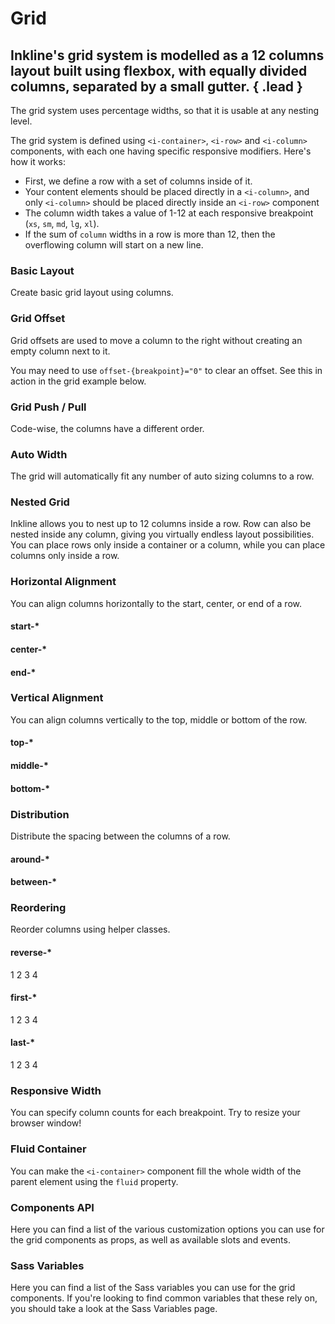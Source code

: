 # Grid
## Inkline's grid system is modelled as a 12 columns layout built using flexbox, with equally divided columns, separated by a small gutter. { .lead }
 
 The grid system uses percentage widths, so that it is usable at any nesting level.

The grid system is defined using `<i-container>`, `<i-row>` and `<i-column>` components, with each one having specific responsive modifiers. Here's how it works:

- First, we define a row with a set of columns inside of it.
- Your content elements should be placed directly in a `<i-column>`, and only `<i-column>` should be placed directly inside an `<i-row>` component
- The column width takes a value of 1-12 at each responsive breakpoint (`xs`, `sm`, `md`, `lg`, `xl`).
- If the sum of `column` widths in a row is more than 12, then the overflowing column will start on a new line.

### Basic Layout
Create basic grid layout using columns.

<i-code-preview title="Basic Layout" class="grid-code-preview">

<i-row>
    <i-column xs="12">
        <grid-box></grid-box>
    </i-column>
</i-row>
<i-row>
    <i-column xs="1">
        <grid-box></grid-box>
    </i-column>
    <i-column xs="11">
        <grid-box></grid-box>
    </i-column>
</i-row>
<i-row>
    <i-column xs="2">
        <grid-box></grid-box>
    </i-column>
    <i-column xs="10">
        <grid-box></grid-box>
    </i-column>
</i-row>
<i-row>
    <i-column xs="3">
        <grid-box></grid-box>
    </i-column>
    <i-column xs="9">
        <grid-box></grid-box>
    </i-column>
</i-row>
<i-row>
    <i-column xs="4">
        <grid-box></grid-box>
    </i-column>
    <i-column xs="8">
        <grid-box></grid-box>
    </i-column>
</i-row>
<i-row>
    <i-column xs="5">
        <grid-box></grid-box>
    </i-column>
    <i-column xs="7">
        <grid-box></grid-box>
    </i-column>
</i-row>
<i-row>
    <i-column xs="6">
        <grid-box></grid-box>
    </i-column>
    <i-column xs="6">
        <grid-box></grid-box>
    </i-column>
</i-row>
<i-row>
    <i-column xs="7">
        <grid-box></grid-box>
    </i-column>
    <i-column xs="5">
        <grid-box></grid-box>
    </i-column>
</i-row>
<i-row>
    <i-column xs="8">
        <grid-box></grid-box>
    </i-column>
    <i-column xs="4">
        <grid-box></grid-box>
    </i-column>
</i-row>
<i-row>
    <i-column xs="9">
        <grid-box></grid-box>
    </i-column>
    <i-column xs="3">
        <grid-box></grid-box>
    </i-column>
</i-row>
<i-row>
    <i-column xs="10">
        <grid-box></grid-box>
    </i-column>
    <i-column xs="2">
        <grid-box></grid-box>
    </i-column>
</i-row>
<i-row>
    <i-column xs="11">
        <grid-box></grid-box>
    </i-column>
    <i-column xs="1">
        <grid-box></grid-box>
    </i-column>
</i-row>
<i-row>
    <i-column xs="12">
        <grid-box></grid-box>
    </i-column>
</i-row>

<template slot="html">

~~~html
<i-container>
    <i-row>
        <i-column xs="12"></i-column>
    </i-row>    
    <i-row>
        <i-column xs="1"></i-column>
        <i-column xs="11"></i-column>
    </i-row>    
    <i-row>
        <i-column xs="2"></i-column>
        <i-column xs="10"></i-column>
    </i-row>
    <i-row>
        <i-column xs="3"></i-column>
        <i-column xs="9"></i-column>
    </i-row>
    <i-row>
        <i-column xs="4"></i-column>
        <i-column xs="8"></i-column>
    </i-row>
    <i-row>
        <i-column xs="5"></i-column>
        <i-column xs="7"></i-column>
    </i-row>
    <i-row>
        <i-column xs="6"></i-column>
        <i-column xs="6"></i-column>
    </i-row>
    <i-row>
        <i-column xs="7"></i-column>
        <i-column xs="5"></i-column>
    </i-row>
    <i-row>
        <i-column xs="8"></i-column>
        <i-column xs="4"></i-column>
    </i-row>
    <i-row>
        <i-column xs="9"></i-column>
        <i-column xs="3"></i-column>
    </i-row>
    <i-row>
        <i-column xs="10"></i-column>
        <i-column xs="2"></i-column>
    </i-row>
    <i-row>
        <i-column xs="11"></i-column>
        <i-column xs="1"></i-column>
    </i-row>
    <i-row>
        <i-column xs="12"></i-column>
    </i-row>
</i-container>
~~~

</template>
</i-code-preview>

### Grid Offset
Grid offsets are used to move a column to the right without creating an empty column next to it.

<i-code-preview title="Grid Offset" class="grid-code-preview">

<i-row>
    <i-column xs="12">
        <grid-box></grid-box>
    </i-column>
</i-row>
<i-row>
    <i-column xs="11" offset-xs="1">
        <grid-box></grid-box>
    </i-column>
</i-row>
<i-row>
    <i-column xs="10" offset-xs="2">
        <grid-box></grid-box>
    </i-column>
</i-row>
<i-row>
    <i-column xs="9" offset-xs="3">
        <grid-box></grid-box>
    </i-column>
</i-row>
<i-row>
    <i-column xs="8" offset-xs="4">
        <grid-box></grid-box>
    </i-column>
</i-row>
<i-row>
    <i-column xs="7" offset-xs="5">
        <grid-box></grid-box>
    </i-column>
</i-row>
<i-row>
    <i-column xs="6" offset-xs="6">
        <grid-box></grid-box>
    </i-column>
</i-row>
<i-row>
    <i-column xs="5" offset-xs="7">
        <grid-box></grid-box>
    </i-column>
</i-row>
<i-row>
    <i-column xs="4" offset-xs="8">
        <grid-box></grid-box>
    </i-column>
</i-row>
<i-row>
    <i-column xs="3" offset-xs="9">
        <grid-box></grid-box>
    </i-column>
</i-row>
<i-row>
    <i-column xs="2" offset-xs="10">
        <grid-box></grid-box>
    </i-column>
</i-row>
<i-row>
    <i-column xs="1" offset-xs="11">
        <grid-box></grid-box>
    </i-column>
</i-row>

<template slot="html">

~~~html
<i-container>
    <i-row>
        <i-column xs="1" offset-xs="11"></i-column>
    </i-row>
    <i-row>
        <i-column xs="2" offset-xs="10"></i-column>
    </i-row>
    <i-row>
        <i-column xs="3" offset-xs="9"></i-column>
    </i-row>
    <i-row>
        <i-column xs="4" offset-xs="8"></i-column>
    </i-row>
    <i-row>
        <i-column xs="5" offset-xs="7"></i-column>
    </i-row>
    <i-row>
        <i-column xs="6" offset-xs="6"></i-column>
    </i-row>
    <i-row>
        <i-column xs="7" offset-xs="5"></i-column>
    </i-row>
    <i-row>
        <i-column xs="8" offset-xs="4"></i-column>
    </i-row>
    <i-row>
        <i-column xs="9" offset-xs="3"></i-column>
    </i-row>
    <i-row>
        <i-column xs="10" offset-xs="2"></i-column>
    </i-row>
    <i-row>
        <i-column xs="11" offset-xs="1"></i-column>
    </i-row>
</i-container>
~~~

</template>
</i-code-preview>

You may need to use `offset-{breakpoint}="0"` to clear an offset. See this in action in the grid example below.

<i-code-preview title="Grid Offset Reset" class="grid-code-preview">

<i-row>
    <i-column md="5" lg="6">
        <grid-box></grid-box>
    </i-column>
    <i-column md="5" offset-md="2" lg="6" offset-lg="0">
        <grid-box></grid-box>
    </i-column>
</i-row>

<template slot="html">

~~~html
<i-container>
    <i-row>
        <i-column sm="5" md="6">
            <grid-box></grid-box>
        </i-column>
        <i-column sm="5" offset-sm="2" md="6" offset-md="0">
            <grid-box></grid-box>
        </i-column>
    </i-row>
</i-container>
~~~

</template>
</i-code-preview>

### Grid Push / Pull
Code-wise, the columns have a different order.

<i-code-preview title="Grid Push / Pull" class="grid-code-preview">

<i-row>
    <i-column xs="12">
        <grid-box></grid-box>
    </i-column>
</i-row>
<i-row>
    <i-column xs="1" push-xs="11">
        <grid-box></grid-box>
    </i-column>
    <i-column xs="11" pull-xs="1">
        <grid-box></grid-box>
    </i-column>
</i-row>
<i-row>
    <i-column xs="2" push-xs="10">
        <grid-box></grid-box>
    </i-column>
    <i-column xs="10" pull-xs="2">
        <grid-box></grid-box>
    </i-column>
</i-row>
<i-row>
    <i-column xs="3" push-xs="9">
        <grid-box></grid-box>
    </i-column>
    <i-column xs="9" pull-xs="3">
        <grid-box></grid-box>
    </i-column>
</i-row>
<i-row>
    <i-column xs="4" push-xs="8">
        <grid-box></grid-box>
    </i-column>
    <i-column xs="8" pull-xs="4">
        <grid-box></grid-box>
    </i-column>
</i-row>
<i-row>
    <i-column xs="5" push-xs="7">
        <grid-box></grid-box>
    </i-column>
    <i-column xs="7" pull-xs="5">
        <grid-box></grid-box>
    </i-column>
</i-row>
<i-row>
    <i-column xs="6" push-xs="6">
        <grid-box></grid-box>
    </i-column>
    <i-column xs="6" pull-xs="6">
        <grid-box></grid-box>
    </i-column>
</i-row>
<i-row>
    <i-column xs="7" push-xs="5">
        <grid-box></grid-box>
    </i-column>
    <i-column xs="5" pull-xs="7">
        <grid-box></grid-box>
    </i-column>
</i-row>
<i-row>
    <i-column xs="8" push-xs="4">
        <grid-box></grid-box>
    </i-column>
    <i-column xs="4" pull-xs="8">
        <grid-box></grid-box>
    </i-column>
</i-row>
<i-row>
    <i-column xs="9" push-xs="3">
        <grid-box></grid-box>
    </i-column>
    <i-column xs="3" pull-xs="9">
        <grid-box></grid-box>
    </i-column>
</i-row>
<i-row>
    <i-column xs="10" push-xs="2">
        <grid-box></grid-box>
    </i-column>
    <i-column xs="2" pull-xs="10">
        <grid-box></grid-box>
    </i-column>
</i-row>
<i-row>
    <i-column xs="11" push-xs="1">
        <grid-box></grid-box>
    </i-column>
    <i-column xs="1" pull-xs="11">
        <grid-box></grid-box>
    </i-column>
</i-row>
<i-row>
    <i-column xs="12">
        <grid-box></grid-box>
    </i-column>
</i-row>

<template slot="html">

~~~html
<i-container>
    <i-row>
        <i-column xs="1" push-xs="11"></div>
        <i-column xs="11" pull-xs="1"></div>
    </i-row>
    <i-row>
        <i-column xs="2" push-xs="10"></div>
        <i-column xs="10" pull-xs="2"></div>
    </i-row>
    <i-row>
        <i-column xs="3" push-xs="9"></div>
        <i-column xs="9" pull-xs="3"></div>
    </i-row>
    <i-row>
        <i-column xs="4" push-xs="8"></div>
        <i-column xs="8" pull-xs="4"></div>
    </i-row>
    <i-row>
        <i-column xs="5" push-xs="7"></div>
        <i-column xs="7" pull-xs="5"></div>
    </i-row>
    <i-row>
        <i-column xs="6" push-xs="6"></div>
        <i-column xs="6" pull-xs="6"></div>
    </i-row>
    <i-row>
        <i-column xs="7" push-xs="5"></div>
        <i-column xs="5" pull-xs="7"></div>
    </i-row>
    <i-row>
        <i-column xs="8" push-xs="8"></div>
        <i-column xs="4" pull-xs="4"></div>
    </i-row>
    <i-row>
        <i-column xs="9" push-xs="3"></div>
        <i-column xs="3" pull-xs="9"></div>
    </i-row>
    <i-row>
        <i-column xs="10" push-xs="2"></div>
        <i-column xs="2" pull-xs="10"></div>
    </i-row>
    <i-row>
        <i-column xs="11" push-xs="1"></div>
        <i-column xs="1" pull-xs="11"></div>
    </i-row>
</i-container>
~~~

</template>
</i-code-preview>


### Auto Width
The grid will automatically fit any number of auto sizing columns to a row.

<i-code-preview title="Auto Width" class="grid-code-preview">

<i-row>
    <i-column :xs="true">
        <grid-box></grid-box>
    </i-column>
</i-row>
<i-row>
    <i-column :xs="true">
        <grid-box></grid-box>
    </i-column>
    <i-column :xs="true">
        <grid-box></grid-box>
    </i-column>
</i-row>
<i-row>
    <i-column :xs="true">
        <grid-box></grid-box>
    </i-column>
    <i-column :xs="true">
        <grid-box></grid-box>
    </i-column>
    <i-column :xs="true">
        <grid-box></grid-box>
    </i-column>
</i-row>
<i-row>
    <i-column :xs="true">
        <grid-box></grid-box>
    </i-column>
    <i-column :xs="true">
        <grid-box></grid-box>
    </i-column>
    <i-column :xs="true">
        <grid-box></grid-box>
    </i-column>
    <i-column :xs="true">
        <grid-box></grid-box>
    </i-column>
</i-row>
<i-row>
    <i-column :xs="true">
        <grid-box></grid-box>
    </i-column>
    <i-column :xs="true">
        <grid-box></grid-box>
    </i-column>
    <i-column :xs="true">
        <grid-box></grid-box>
    </i-column>
    <i-column :xs="true">
        <grid-box></grid-box>
    </i-column>
    <i-column :xs="true">
        <grid-box></grid-box>
    </i-column>
</i-row>
<i-row>
    <i-column :xs="true">
        <grid-box></grid-box>
    </i-column>
    <i-column :xs="true">
        <grid-box></grid-box>
    </i-column>
    <i-column :xs="true">
        <grid-box></grid-box>
    </i-column>
    <i-column :xs="true">
        <grid-box></grid-box>
    </i-column>
    <i-column :xs="true">
        <grid-box></grid-box>
    </i-column>
    <i-column :xs="true">
        <grid-box></grid-box>
    </i-column>
</i-row>

<template slot="html">

~~~html
<i-container>
    <i-row>
        <i-column :xs="true"></i-column>
    </i-row>
    <i-row>
        <i-column :xs="true"></i-column>
        <i-column :xs="true"></i-column>
    </i-row>
    <i-row>
        <i-column :xs="true"></i-column>
        <i-column :xs="true"></i-column>
        <i-column :xs="true"></i-column>
    </i-row>
    <i-row>
        <i-column :xs="true"></i-column>
        <i-column :xs="true"></i-column>
        <i-column :xs="true"></i-column>
        <i-column :xs="true"></i-column>
    </i-row>
    <i-row>
        <i-column :xs="true"></i-column>
        <i-column :xs="true"></i-column>
        <i-column :xs="true"></i-column>
        <i-column :xs="true"></i-column>
        <i-column :xs="true"></i-column>
    </i-row>
    <i-row>
        <i-column :xs="true"></i-column>
        <i-column :xs="true"></i-column>
        <i-column :xs="true"></i-column>
        <i-column :xs="true"></i-column>
        <i-column :xs="true"></i-column>
        <i-column :xs="true"></i-column>
    </i-row>
</i-container>
~~~

</template>
</i-code-preview>


### Nested Grid
Inkline allows you to nest up to 12 columns inside a row. Row can also be nested inside any column, 
giving you virtually endless layout possibilities. You can place rows only inside a container or a column, 
while you can place columns only inside a row.

<i-code-preview title="Nested Grid">

<i-row>
    <i-column xs="8">
        <grid-box>
            <i-row>
                <i-column xs="3">
                    <grid-box></grid-box>
                </i-column>
                <i-column xs="3">
                    <grid-box></grid-box>
                </i-column>
                <i-column xs="3">
                    <grid-box></grid-box>
                </i-column>
                <i-column xs="3">
                    <grid-box></grid-box>
                </i-column>
            </i-row>
        </grid-box>
    </i-column>
    <i-column xs="4">
        <grid-box>
            <i-row>
                <i-column xs="6">
                    <grid-box></grid-box>
                </i-column>
                <i-column xs="6">
                    <grid-box></grid-box>
                </i-column>
            </i-row>
        </grid-box>
    </i-column>
</i-row>

<template slot="html">

~~~html
<i-container>
    <i-row>
        <i-column xs="8">
            <i-row>
                <i-column xs="3"></i-column>
                <i-column xs="3"></i-column>
                <i-column xs="3"></i-column>
                <i-column xs="3"></i-column>
            </i-row>
        </i-column>
        <i-column xs="4">
            <i-row>
                <i-column xs="6"></i-column>
                <i-column xs="6"></i-column>
            </i-row>
        </i-column>
    </i-row>
</i-container>
~~~

</template>
</i-code-preview>


### Horizontal Alignment
You can align columns horizontally to the start, center, or end of a row.

#### start-*

<i-code-preview title="Horizontal Alignment - Start">

<i-row start-xs>
    <i-column xs="4">
        <grid-box></grid-box>
    </i-column>
</i-row>

<template slot="html">

~~~html
<i-container>
    <i-row start-xs>
        <i-column xs="4"></i-column>
    </i-row>
</i-container>
~~~

</template>
</i-code-preview>

#### center-*

<i-code-preview title="Horizontal Alignment - Center">

<i-row center-xs>
    <i-column xs="4">
        <grid-box></grid-box>
    </i-column>
</i-row>

<template slot="html">

~~~html
<i-container>
    <i-row center-xs>
        <i-column xs="4"></i-column>
    </i-row>
</i-container>
~~~

</template>
</i-code-preview>

#### end-*

<i-code-preview title="Horizontal Alignment - End">

<i-row end-xs>
    <i-column xs="4">
        <grid-box></grid-box>
    </i-column>
</i-row>

<template slot="html">

~~~html
<i-container>
    <i-row end-xs>
        <i-column xs="4"></i-column>
    </i-row>
</i-container>
~~~

</template>
</i-code-preview>


### Vertical Alignment
You can align columns vertically to the top, middle or bottom of the row.

#### top-*

<i-code-preview title="Vertical Alignment - Top">

<i-row top-xs>
    <i-column xs="6">
        <grid-box tall></grid-box>
    </i-column>
    <i-column xs="6">
        <grid-box></grid-box>
    </i-column>
</i-row>

<template slot="html">

~~~html
<i-container>
    <i-row top-xs>
        <i-column xs="6"></i-column>
        <i-column xs="6"></i-column>
    </i-row>
</i-container>
~~~

</template>
</i-code-preview>

#### middle-*

<i-code-preview title="Vertical Alignment - Middle">

<i-row middle-xs>
    <i-column xs="6">
        <grid-box tall></grid-box>
    </i-column>
    <i-column xs="6">
        <grid-box></grid-box>
    </i-column>
</i-row>

<template slot="html">

~~~html
<i-container>
    <i-row middle-xs>
        <i-column xs="6"></i-column>
        <i-column xs="6"></i-column>
    </i-row>
</i-container>
~~~

</template>
</i-code-preview>

#### bottom-*

<i-code-preview title="Vertical Alignment - Bottom">

<i-row bottom-xs>
    <i-column xs="6">
        <grid-box tall></grid-box>
    </i-column>
    <i-column xs="6">
        <grid-box></grid-box>
    </i-column>
</i-row>

<template slot="html">

~~~html
<i-container>
    <i-row bottom-xs>
        <i-column xs="6"></i-column>
        <i-column xs="6"></i-column>
    </i-row>
</i-container>
~~~

</template>
</i-code-preview>


### Distribution
Distribute the spacing between the columns of a row.

#### around-*

<i-code-preview title="Distribution - Around">

<i-row around-xs>
    <i-column xs="3">
        <grid-box></grid-box>
    </i-column>
    <i-column xs="3">
        <grid-box></grid-box>
    </i-column>
    <i-column xs="3">
        <grid-box></grid-box>
    </i-column>
</i-row>

<template slot="html">

~~~html
<i-container>
    <i-row around-xs>
        <i-column xs="3"></i-column>
        <i-column xs="3"></i-column>
        <i-column xs="3"></i-column>
    </i-row>
</i-container>
~~~

</template>
</i-code-preview>

#### between-*

<i-code-preview title="Distribution - Between">

<i-row between-xs>
    <i-column xs="3">
        <grid-box></grid-box>
    </i-column>
    <i-column xs="3">
        <grid-box></grid-box>
    </i-column>
    <i-column xs="3">
        <grid-box></grid-box>
    </i-column>
</i-row>

<template slot="html">

~~~html
<i-container>
    <i-row between-xs>
        <i-column xs="3"></i-column>
        <i-column xs="3"></i-column>
        <i-column xs="3"></i-column>
    </i-row>
</i-container>
~~~

</template>
</i-code-preview>

### Reordering
Reorder columns using helper classes.

#### reverse-*

<i-code-preview title="Reordering - Reverse">

<i-row reverse-xs>
    <i-column xs="3">
        <grid-box>1</grid-box>
    </i-column>
    <i-column xs="3">
        <grid-box>2</grid-box>
    </i-column>
    <i-column xs="3">
        <grid-box>3</grid-box>
    </i-column>
    <i-column xs="3">
        <grid-box>4</grid-box>
    </i-column>
</i-row>

<template slot="html">

~~~html
<i-container>
    <i-row reverse-xs>
        <i-column xs="3">1</i-column>
        <i-column xs="3">2</i-column>
        <i-column xs="3">3</i-column>
        <i-column xs="3">4</i-column>
    </i-row>
</i-container>
~~~

</template>
</i-code-preview>

#### first-*

<i-code-preview title="Reordering - First">

<i-row>
    <i-column xs="3">
        <grid-box>1</grid-box>
    </i-column>
    <i-column xs="3">
        <grid-box>2</grid-box>
    </i-column>
    <i-column xs="3">
        <grid-box>3</grid-box>
    </i-column>
    <i-column xs="3" first-xs>
        <grid-box>4</grid-box>
    </i-column>
</i-row>

<template slot="html">

~~~html
<i-container>
    <i-row>
        <i-column xs="3">1</i-column>
        <i-column xs="3">2</i-column>
        <i-column xs="3">3</i-column>
        <i-column xs="3" first-xs>4</i-column>
    </i-row>
</i-container>
~~~

</template>
</i-code-preview>

#### last-*

<i-code-preview title="Reordering - Last">

<i-row>
    <i-column xs="3" last-xs>
        <grid-box>1</grid-box>
    </i-column>
    <i-column xs="3">
        <grid-box>2</grid-box>
    </i-column>
    <i-column xs="3">
        <grid-box>3</grid-box>
    </i-column>
    <i-column xs="3">
        <grid-box>4</grid-box>
    </i-column>
</i-row>

<template slot="html">

~~~html
<i-container>
    <i-row>
        <i-column xs="3" last-xs>1</div>
        <i-column xs="3">2</div>
        <i-column xs="3">3</div>
        <i-column xs="3">4</div>
    </i-row>
</i-container>
~~~

</template>
</i-code-preview>


### Responsive Width
You can specify column counts for each breakpoint. Try to resize your browser window!

<i-code-preview title="Responsive Grid Width">

<i-row>
    <i-column xl="3" lg="6" md="6" sm="8" xs="12">
        <grid-box></grid-box>
    </i-column>
    <i-column xl="3" lg="6" md="6" sm="4" xs="6">
        <grid-box></grid-box>
    </i-column>
    <i-column xl="6" lg="4" md="6" sm="6" xs="3">
        <grid-box></grid-box>
    </i-column>
    <i-column xl="12" lg="8" md="6" sm="6" xs="3">
        <grid-box></grid-box>
    </i-column>
</i-row>
<i-row/>

<template slot="html">

~~~html
<i-container>
    <i-row>
        <i-column xl="3" lg="6" md="6" sm="8" xs="12"></i-column>
        <i-column xl="3" lg="6" md="6" sm="4" xs="6"></i-column>
        <i-column xl="6" lg="4" md="6" sm="6" xs="3"></i-column>
        <i-column xl="12" lg="8" md="6" sm="6" xs="3"></i-column>
    </i-row>
</i-container>
~~~

</template>
</i-code-preview>

### Fluid Container
You can make the `<i-container>` component fill the whole width of the parent element using the `fluid` property. 

<i-code-preview title="Fluid Container">

<i-row>
    <i-column xs>
        <grid-box></grid-box>
    </i-column>
    <i-column xs>
        <grid-box></grid-box>
    </i-column>
    <i-column xs>
        <grid-box></grid-box>
    </i-column>
</i-row>

<template slot="html">

~~~html
<i-container fluid>
    <i-row>
        <i-column xs></i-column>
        <i-column xs></i-column>
        <i-column xs></i-column>
    </i-row>
</i-container>
~~~

</template>
</i-code-preview>


### Components API
Here you can find a list of the various customization options you can use for the grid components as props, as well as available slots and events.

<i-api-preview title="Container API" expanded>
    <template slot="props">
        <api-table>
            <api-table-row>
                <template slot="property">fluid</template>
                <template slot="description">Sets the container to cover 100% of the parent's width.</template>
                <template slot="type">Boolean</template>
                <template slot="values"><code>true</code>, <code>false</code></template>
                <template slot="default"><code>false</code></template>
            </api-table-row>
        </api-table>
    </template>
    <template slot="slots">
        <api-table>
            <api-table-row>
                <template slot="slot">default</template>
                <template slot="description">Slot for container default content.</template>
            </api-table-row>
        </api-table>
    </template>
</i-api-preview>

<i-api-preview title="Row API" expanded>
    <template slot="props">
        <api-table>
            <api-table-row>
                <template slot="property">no-gutter</template>
                <template slot="description">Sets whether the row and child columns have a gutter width.</template>
                <template slot="type"><code>Boolean</code></template>
                <template slot="values"><code>true</code>, <code>false</code></template>
                <template slot="default"><code>false</code></template>
            </api-table-row>
            <api-table-row>
                <template slot="property">no-collapse</template>
                <template slot="description">Sets the flex flow to be <code>row nowrap</code>.</template>
                <template slot="type"><code>Boolean</code></template>
                <template slot="values"><code>true</code>, <code>false</code></template>
                <template slot="default"><code>false</code></template>
            </api-table-row>
            <api-table-row>
                <template slot="property">start</template>
                <template slot="description">Aligns the content to the start of the row. The alignment can be applied responsively by adding one of the responsive properties <code>start-xs</code>, <code>start-sm</code>, <code>start-md</code>, <code>start-lg</code>, <code>start-xl</code> (e.g. will be used as <code>&lt;i-row start-xs&gt;</code> in template).</template>
                <template slot="type"><code>Boolean</code></template>
                <template slot="values"><code>true</code>, <code>false</code></template>
                <template slot="default"><code>false</code></template>
            </api-table-row>
            <api-table-row>
                <template slot="property">center</template>
                <template slot="description">Aligns the content to the center of the row. The alignment can be applied responsively by adding one of the responsive properties <code>center-xs</code>, <code>center-sm</code>, <code>center-md</code>, <code>center-lg</code>, <code>center-xl</code> (e.g. will be used as <code>&lt;i-row center-xs&gt;</code> in template).</template>
                <template slot="type"><code>Boolean</code></template>
                <template slot="values"><code>true</code>, <code>false</code></template>
                <template slot="default"><code>false</code></template>
            </api-table-row>
            <api-table-row>
                <template slot="property">end</template>
                <template slot="description">Aligns the content to the end of the row. The alignment can be applied responsively by adding one of the responsive properties <code>end-xs</code>, <code>end-sm</code>, <code>end-md</code>, <code>end-lg</code>, <code>end-xl</code> (e.g. will be used as <code>&lt;i-row end-xs&gt;</code> in template).</template>
                <template slot="type"><code>Boolean</code></template>
                <template slot="values"><code>true</code>, <code>false</code></template>
                <template slot="default"><code>false</code></template>
            </api-table-row>
            <api-table-row>
                <template slot="property">top</template>
                <template slot="description">Aligns the content to the top of the row. The alignment can be applied responsively by adding one of the responsive properties <code>top-xs</code>, <code>top-sm</code>, <code>top-md</code>, <code>top-lg</code>, <code>top-xl</code> (e.g. will be used as <code>&lt;i-row top-xs&gt;</code> in template).</template>
                <template slot="type"><code>Boolean</code></template>
                <template slot="values"><code>true</code>, <code>false</code></template>
                <template slot="default"><code>false</code></template>
            </api-table-row>
            <api-table-row>
                <template slot="property">middle</template>
                <template slot="description">Aligns the content to the middle of the row. The alignment can be applied responsively by adding one of the responsive properties <code>middle-xs</code>, <code>middle-sm</code>, <code>middle-md</code>, <code>middle-lg</code>, <code>middle-xl</code> (e.g. will be used as <code>&lt;i-row middle-xs&gt;</code> in template).</template>
                <template slot="type"><code>Boolean</code></template>
                <template slot="values"><code>true</code>, <code>false</code></template>
                <template slot="default"><code>false</code></template>
            </api-table-row>
            <api-table-row>
                <template slot="property">bottom</template>
                <template slot="description">Aligns the content to the bottom of the row. The alignment can be applied responsively by adding one of the responsive properties <code>bottom-xs</code>, <code>bottom-sm</code>, <code>bottom-md</code>, <code>bottom-lg</code>, <code>bottom-xl</code> (e.g. will be used as <code>&lt;i-row bottom-xs&gt;</code> in template).</template>
                <template slot="type"><code>Boolean</code></template>
                <template slot="values"><code>true</code>, <code>false</code></template>
                <template slot="default"><code>false</code></template>
            </api-table-row>
            <api-table-row>
                <template slot="property">around</template>
                <template slot="description">Justifies the content position to have space around. The content justifying can be applied responsively by adding one of the responsive properties <code>around-xs</code>, <code>around-sm</code>, <code>around-md</code>, <code>around-lg</code>, <code>around-xl</code> (e.g. will be used as <code>&lt;i-row around-xs&gt;</code> in template).</template>
                <template slot="type"><code>Boolean</code></template>
                <template slot="values"><code>true</code>, <code>false</code></template>
                <template slot="default"><code>false</code></template>
            </api-table-row>
            <api-table-row>
                <template slot="property">between</template>
                <template slot="description">Justifies the content position to have space between. The content justifying can be applied responsively by adding one of the responsive properties <code>between-xs</code>, <code>between-sm</code>, <code>between-md</code>, <code>between-lg</code>, <code>between-xl</code> (e.g. will be used as <code>&lt;i-row between-xs&gt;</code> in template).</template>
                <template slot="type"><code>Boolean</code></template>
                <template slot="values"><code>true</code>, <code>false</code></template>
                <template slot="default"><code>false</code></template>
            </api-table-row>
            <api-table-row>
                <template slot="property">reverse</template>
                <template slot="description">Reverses the order of the row content. The content justifying can be applied responsively by adding one of the responsive properties <code>reverse-xs</code>, <code>reverse-sm</code>, <code>reverse-md</code>, <code>reverse-lg</code>, <code>reverse-xl</code> (e.g. will be used as <code>&lt;i-row reverse-xs&gt;</code> in template).</template>
                <template slot="type"><code>Boolean</code></template>
                <template slot="values"><code>true</code>, <code>false</code></template>
                <template slot="default"><code>false</code></template>
            </api-table-row>
        </api-table>
    </template>
    <template slot="slots">
        <api-table class="_margin-bottom-0">
            <api-table-row>
                <template slot="slot">default</template>
                <template slot="description">Slot for row default content.</template>
            </api-table-row>
        </api-table>
    </template>
</i-api-preview>


<i-api-preview title="Column API" expanded>
    <template slot="props">
        <api-table>
            <api-table-row>
                <template slot="property">xs</template>
                <template slot="description">Sets the number of columns for extra small screens (screen width lower than <code>30rem</code>). A <code>true</code> value will cause it to occupy as much space as it can on extra small screens.</template>
                <template slot="type"><code>Number</code>, <code>Boolean</code></template>
                <template slot="values"><code>1-12</code>, <code>true</code>, <code>false</code></template>
                <template slot="default"><code>false</code></template>
            </api-table-row>
            <api-table-row>
                <template slot="property">sm</template>
                <template slot="description">Sets the number of columns for small screens (screen width lower than <code>48rem</code>). A <code>true</code> value will cause it to occupy as much space as it can on small screens.</template>
                <template slot="type"><code>Number</code>, <code>Boolean</code></template>
                <template slot="values"><code>1-12</code>, <code>true</code>, <code>false</code></template>
                <template slot="default"><code>false</code></template>
            </api-table-row>
            <api-table-row>
                <template slot="property">md</template>
                <template slot="description">Sets the number of columns for medium screens (screen width lower than <code>64rem</code>). A <code>true</code> value will cause it to occupy as much space as it can on medium screens.</template>
                <template slot="type"><code>Number</code>, <code>Boolean</code></template>
                <template slot="values"><code>1-12</code>, <code>true</code>, <code>false</code></template>
                <template slot="default"><code>false</code></template>
            </api-table-row>
            <api-table-row>
                <template slot="property">lg</template>
                <template slot="description">Sets the number of columns for large screens (screen width lower than <code>75rem</code>). A <code>true</code> value will cause it to occupy as much space as it can on large screens.</template>
                <template slot="type"><code>Number</code>, <code>Boolean</code></template>
                <template slot="values"><code>1-12</code>, <code>true</code>, <code>false</code></template>
                <template slot="default"><code>false</code></template>
            </api-table-row>
            <api-table-row>
                <template slot="property">xl</template>
                <template slot="description">Sets the number of columns for extra large screens (screen width lower than <code>92.5rem</code>). A <code>true</code> value will cause it to occupy as much space as it can on extra large screens.</template>
                <template slot="type"><code>Number</code>, <code>Boolean</code></template>
                <template slot="values"><code>1-12</code>, <code>true</code>, <code>false</code></template>
                <template slot="default"><code>false</code></template>
            </api-table-row>
            <api-table-row>
                <template slot="property">first</template>
                <template slot="description">Orders the column to be first. The order can be applied responsively by adding one of the responsive properties <code>first-xs</code>, <code>first-sm</code>, <code>first-md</code>, <code>first-lg</code>, <code>first-xl</code> (e.g. will be used as <code>&lt;i-column first-xs&gt;</code> in template).</template>
                <template slot="type"><code>Boolean</code></template>
                <template slot="values"><code>true</code>, <code>false</code></template>
                <template slot="default"><code>false</code></template>
            </api-table-row>
            <api-table-row>
                <template slot="property">last</template>
                <template slot="description">Orders the column to be last. The order can be applied responsively by adding one of the responsive properties <code>last-xs</code>, <code>last-sm</code>, <code>last-md</code>, <code>last-lg</code>, <code>last-xl</code> (e.g. will be used as <code>&lt;i-column last-xs&gt;</code> in template).</template>
                <template slot="type"><code>Boolean</code></template>
                <template slot="values"><code>true</code>, <code>false</code></template>
                <template slot="default"><code>false</code></template>
            </api-table-row>
            <api-table-row>
                <template slot="property">offset</template>
                <template slot="description">Offsets the column by a number of columns. The offset can be applied responsively by adding one of the responsive properties <code>offset-xs</code>, <code>offset-sm</code>, <code>offset-md</code>, <code>offset-lg</code>, <code>offset-xl</code> (e.g. will be used as <code>&lt;i-column offset-xs="4"&gt;</code> in template).</template>
                <template slot="type"><code>Number</code>, <code>Boolean</code></template>
                <template slot="values"><code>1-12</code>, <code>true</code>, <code>false</code></template>
                <template slot="default"><code>false</code></template>
            </api-table-row>
            <api-table-row>
                <template slot="property">push</template>
                <template slot="description">Pushes the column by a number of columns. This is useful for keeping the markup order while changing the display order of the columns. The push can be applied responsively by adding one of the responsive properties <code>push-xs</code>, <code>push-sm</code>, <code>push-md</code>, <code>push-lg</code>, <code>push-xl</code> (e.g. will be used as <code>&lt;i-column push-xs="4"&gt;</code> in template).</template>
                <template slot="type"><code>Number</code>, <code>Boolean</code></template>
                <template slot="values"><code>1-12</code>, <code>true</code>, <code>false</code></template>
                <template slot="default"><code>false</code></template>
            </api-table-row>
            <api-table-row>
                <template slot="property">pull</template>
                <template slot="description">Pulls the column by a number of columns. This is useful for keeping the markup order while changing the display order of the columns. The pull can be applied responsively by adding one of the responsive properties <code>pull-xs</code>, <code>pull-sm</code>, <code>pull-md</code>, <code>pull-lg</code>, <code>pull-xl</code> (e.g. will be used as <code>&lt;i-column pull-xs="4"&gt;</code> in template).</template>
                <template slot="type"><code>Number</code>, <code>Boolean</code></template>
                <template slot="values"><code>1-12</code>, <code>true</code>, <code>false</code></template>
                <template slot="default"><code>false</code></template>
            </api-table-row>
        </api-table>
    </template>
    <template slot="slots">
        <api-table class="_margin-bottom-0">
            <api-table-row>
                <template slot="slot">default</template>
                <template slot="description">Slot for column default content.</template>
            </api-table-row>
        </api-table>
    </template>
</i-api-preview>


### Sass Variables
Here you can find a list of the Sass variables you can use for the grid components. If you're looking to find common variables that these rely on, you should take a look at the <nuxt-link :to="{ name: 'docs-core-sass-variables' }">Sass Variables</nuxt-link> page.

<i-scss-preview title="Container" expanded>
    <template slot="scss">
        <api-table>
            <api-table-row>
                <template slot="property">$container-width-xs</template>
                <template slot="default"><code>100%</code></template>
            </api-table-row>
            <api-table-row>
                <template slot="property">$container-width-sm</template>
                <template slot="default"><code>$breakpoints-sm - $gutter-sm</code></template>
            </api-table-row>
            <api-table-row>
                <template slot="property">$container-width-md</template>
                <template slot="default"><code>$breakpoints-md - $gutter-md</code></template>
            </api-table-row>
            <api-table-row>
                <template slot="property">$container-width-lg</template>
                <template slot="default"><code>$breakpoints-lg - $gutter-lg</code></template>
            </api-table-row>
            <api-table-row>
                <template slot="property">$container-width-xl</template>
                <template slot="default"><code>$breakpoints-xl - $gutter-xl</code></template>
            </api-table-row>
        </api-table>
    </template>
</i-scss-preview>


<i-scss-preview title="Column" expanded>
    <template slot="scss">
        <api-table>
            <api-table-row>
                <template slot="property">$columns</template>
                <template slot="default"><code>12</code></template>
            </api-table-row>
        </api-table>
    </template>
</i-scss-preview>

